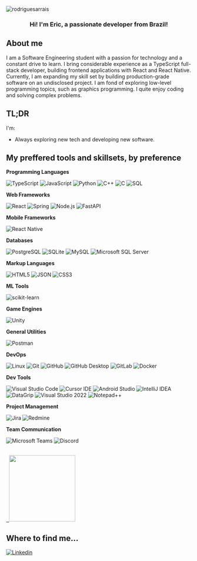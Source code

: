 <p align="left"> <img src="https://komarev.com/ghpvc/?username=rodriguesarrais&label=Profile%20views&color=0e75b6&style=flat" alt="rodriguesarrais" /> </p>

<h3 align="center">Hi! I'm Eric, a passionate developer from Brazil!</h3>

<!--<img src="https://github.com/user-attachments/assets/ae4b737c-1f99-404d-be8a-3732062ebaba" alt="hello-world"> -->

## About me

I am a Software Engineering student with a passion for technology and a constant drive to learn. I bring considerable experience as a TypeScript full-stack developer, building frontend applications with React and React Native. Currently, I am expanding my skill set by building production-grade software on an undisclosed project. I am fond of exploring low-level programming topics, such as graphics programming. I quite enjoy coding and solving complex problems.

## TL;DR
I'm:
-  Always exploring new tech and developing new software.

## My preffered tools and skillsets, by preference

**Programming Languages**

![TypeScript](https://img.shields.io/badge/-TypeScript-333333?style=flat&logo=typescript)
![JavaScript](https://img.shields.io/badge/-JavaScript-333333?style=flat&logo=javascript)
![Python](https://img.shields.io/badge/-Python-333333?style=flat&logo=python)
![C++](https://img.shields.io/badge/-C++-333333?style=flat&logo=cplusplus)
![C](https://img.shields.io/badge/-C-333333?style=flat&logo=c)
![SQL](https://img.shields.io/badge/-SQL-333333?style=flat&logo=java&logoColor=007396)

**Web Frameworks**

![React](https://img.shields.io/badge/-React-333333?style=flat&logo=react&logoColor=61DBFB)
![Spring](https://img.shields.io/badge/-Spring-333333?style=flat&logo=spring&logoColor=61DBFB)
![Node.js](https://img.shields.io/badge/-Node.js-333333?style=flat&logo=node.js&logoColor=339933)
![FastAPI](https://img.shields.io/badge/-FastAPI-333333?style=flat&logo=fastapi&logoColor=008080)

**Mobile Frameworks**

![React Native](https://img.shields.io/badge/-React%20Native-333333?style=flat&logo=react&logoColor=61DBFB)

**Databases**

![PostgreSQL](https://img.shields.io/badge/-PostgreSQL-333333?style=flat&logo=postgresql&logoColor=336791)
![SQLite](https://img.shields.io/badge/-SQLite-333333?style=flat&logo=sqlite&logoColor=FFFF00)
![MySQL](https://img.shields.io/badge/-MySQL-333333?style=flat&logo=mysql&logoColor=4479A1)
![Microsoft SQL Server](https://img.shields.io/badge/-Microsoft%20SQL%20Server-333333?style=flat&logo=microsoftsqlserver&logoColor=CC2927)

**Markup Languages**

![HTML5](https://img.shields.io/badge/-HTML5-333333?style=flat&logo=HTML5)
![JSON](https://img.shields.io/badge/-JSON-333333?style=flat&logo=json&logoColor=6C72BF)
![CSS3](https://img.shields.io/badge/-CSS-333333?style=flat&logo=CSS3&logoColor=1572B6)


**ML Tools**

![scikit-learn](https://img.shields.io/badge/-scikit--learn-333333?style=flat&logo=scikit-learn&logoColor=F7931E)  



**Game Engines**

![Unity](https://img.shields.io/badge/-Unity-333333?style=flat&logo=unity&logoColor=FFFFFF)

**General Utilities**

![Postman](https://img.shields.io/badge/-Postman-333333?style=flat&logo=postman)

**DevOps**

![Linux](https://img.shields.io/badge/-Linux-333333?style=flat&logo=linux)
![Git](https://img.shields.io/badge/-Git-333333?style=flat&logo=git)
![GitHub](https://img.shields.io/badge/-GitHub-333333?style=flat&logo=github&logoColor=white)
![GitHub Desktop](https://img.shields.io/badge/-GitHub%20Desktop-333333?style=flat&logo=github&logoColor=A179DC)
![GitLab](https://img.shields.io/badge/-GitLab-333333?style=flat&logo=gitlab)
![Docker](https://img.shields.io/badge/-Docker-333333?style=flat&logo=docker)

**Dev Tools**

![Visual Studio Code](https://img.shields.io/badge/-Visual%20Studio%20Code-333333?style=flat&logo=vscode&logoColor=007ACC)
![Cursor IDE](https://img.shields.io/badge/-Cursor%20IDE-333333?style=flat&logo=java&logoColor=007396)
![Android Studio](https://img.shields.io/badge/-Android%20Studio-333333?style=flat&logo=androidstudio)
![IntelliJ IDEA](https://img.shields.io/badge/-IntelliJ%20IDEA-333333?style=flat&logo=intellijidea)
![DataGrip](https://img.shields.io/badge/-DataGrip-333333?style=flat&logo=datagrip)
![Visual Studio 2022](https://img.shields.io/badge/-Visual%20Studio%2022-333333?style=flat&logo=visualstudio&logoColor=5C2D91)
![Notepad++](https://img.shields.io/badge/-Notepad%2B%2B-333333?style=flat&logo=notepadplusplus&logoColor=0098DA)


**Project Management**

![Jira](https://img.shields.io/badge/-Jira-333333?style=flat&logo=jira&logoColor=0052cc)
![Redmine](https://img.shields.io/badge/-Redmine-333333?style=flat&logo=Redmine&logoColor=d6338b)

**Team Communication**

![Microsoft Teams](https://img.shields.io/badge/-Microsoft%20Teams-333333?style=flat&logo=java)
![Discord](https://img.shields.io/badge/-Discord-333333?style=flat&logo=discord)

<br/>

<a href="https://github.com/rodriguesarrais" title="My Profile">
  <img height="180em" src="https://github-readme-stats.vercel.app/api?username=rodriguesarrais&theme=dracula&show_icons=true" />
</a>

## Where to find me...

[![Linkedin](https://img.shields.io/badge/-rodriguesarrais-blue?style=flat-square&logo=Linkedin&logoColor=white&link=https://www.linkedin.com/in/rodriguesarrais/)](https://www.linkedin.com/in/rodriguesarrais/)
